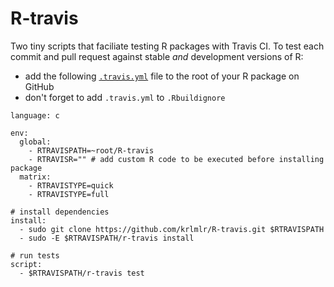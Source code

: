 R-travis
========

Two tiny scripts that faciliate testing R packages with Travis CI.
To test each commit and pull request against stable *and* development versions
of R:

- add the following
[`.travis.yml`](https://github.com/krlmlr/R-travis/blob/master/misc/.travis.yml)
file to the root of your R package on GitHub
- don't forget to add `.travis.yml` to `.Rbuildignore`

```
language: c

env:
  global:
    - RTRAVISPATH=~root/R-travis
    - RTRAVISR="" # add custom R code to be executed before installing package
  matrix:
    - RTRAVISTYPE=quick
    - RTRAVISTYPE=full

# install dependencies
install:
  - sudo git clone https://github.com/krlmlr/R-travis.git $RTRAVISPATH
  - sudo -E $RTRAVISPATH/r-travis install

# run tests
script:
  - $RTRAVISPATH/r-travis test
```
